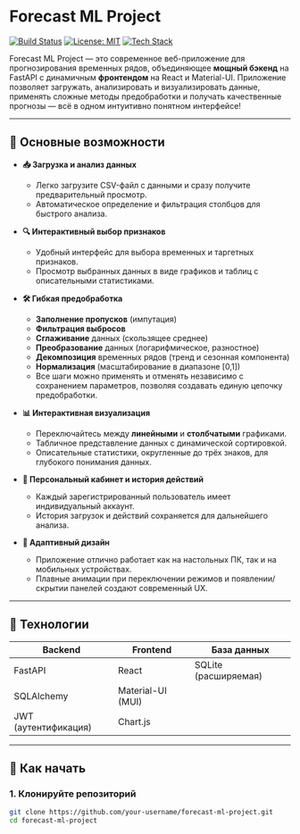 # Forecast ML Project

[![Build Status](https://img.shields.io/badge/build-passing-brightgreen)](https://github.com/your-username/forecast-ml-project)
[![License: MIT](https://img.shields.io/badge/License-MIT-yellow.svg)](LICENSE)
[![Tech Stack](https://img.shields.io/badge/Tech-FastAPI%20%2B%20React-blueviolet)](https://fastapi.tiangolo.com/)

Forecast ML Project — это современное веб-приложение для прогнозирования временных рядов, объединяющее **мощный бэкенд** на FastAPI с динамичным **фронтендом** на React и Material-UI. Приложение позволяет загружать, анализировать и визуализировать данные, применять сложные методы предобработки и получать качественные прогнозы — всё в одном интуитивно понятном интерфейсе!

---

## 🚀 Основные возможности

- **📥 Загрузка и анализ данных**  
  - Легко загрузите CSV-файл с данными и сразу получите предварительный просмотр.
  - Автоматическое определение и фильтрация столбцов для быстрого анализа.

- **🔍 Интерактивный выбор признаков**  
  - Удобный интерфейс для выбора временных и таргетных признаков.
  - Просмотр выбранных данных в виде графиков и таблиц с описательными статистиками.

- **🛠 Гибкая предобработка**  
  - **Заполнение пропусков** (импутация)
  - **Фильтрация выбросов**
  - **Сглаживание** данных (скользящее среднее)
  - **Преобразование** данных (логарифмическое, разностное)
  - **Декомпозиция** временных рядов (тренд и сезонная компонента)
  - **Нормализация** (масштабирование в диапазоне [0,1])
  - Все шаги можно применять и отменять независимо с сохранением параметров, позволяя создавать единую цепочку предобработки.

- **📊 Интерактивная визуализация**  
  - Переключайтесь между **линейными** и **столбчатыми** графиками.
  - Табличное представление данных с динамической сортировкой.
  - Описательные статистики, округленные до трёх знаков, для глубокого понимания данных.

- **👤 Персональный кабинет и история действий**  
  - Каждый зарегистрированный пользователь имеет индивидуальный аккаунт.
  - История загрузок и действий сохраняется для дальнейшего анализа.

- **📱 Адаптивный дизайн**  
  - Приложение отлично работает как на настольных ПК, так и на мобильных устройствах.
  - Плавные анимации при переключении режимов и появлении/скрытии панелей создают современный UX.

---

## 🔧 Технологии

| **Backend**            | **Frontend**       | **База данных**       |
| ---------------------- | ------------------ | --------------------- |
| FastAPI                | React              | SQLite (расширяемая)  |
| SQLAlchemy             | Material-UI (MUI)  |                       |
| JWT (аутентификация)   | Chart.js           |                       |

---

## 📖 Как начать

### 1. Клонируйте репозиторий

```bash
git clone https://github.com/your-username/forecast-ml-project.git
cd forecast-ml-project

